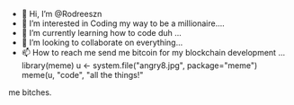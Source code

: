 - 👋 Hi, I’m @Rodreeszn
- 👀 I’m interested in Coding my way to be a millionaire....
- 🌱 I’m currently learning how to code duh ...
- 💞️ I’m looking to collaborate on  everything...
- 📫 How to reach me send me bitcoin for my blockchain development ...
library(meme)
u <- system.file("angry8.jpg", package="meme")
meme(u, "code", "all the things!"
<!---
Rodreeszn/Rodreeszn is a ✨ special ✨ repository because its `README.md` (this file) appears on your GitHub profile.
You can click the Preview link to take a look at your changes.
--->
me bitches.
